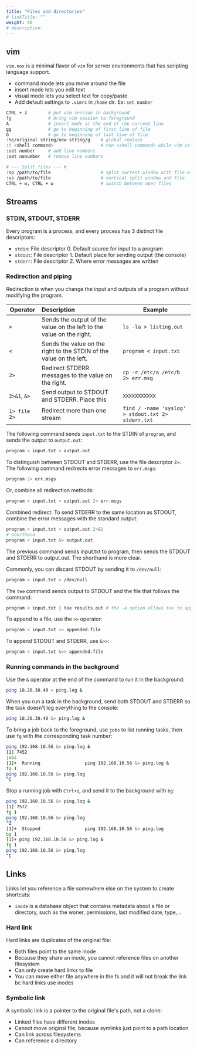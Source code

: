```yaml
---
title: "Files and directories"
# linkTitle: ""
weight: 40
# description:
---
```


## vim

`vim.nox` is a minimal flavor of `vim` for server environments that has scripting language support.
- command mode lets you move around the file
- insert mode lets you edit text
- visual mode lets you select text for copy/paste
- Add default settings to `.vimrc` in `/home` dir. Ex: `set number`

```bash
CTRL + z        # put vim session in background
fg              # bring vim session to foreground
A               # insert mode at the end of the current line
gg              # go to beginning of first line of file
G               # go to beginning of last line of file
:%s/original string/new string/g    # global replace
:! <shell command>                  # run <shell command> while vim is open
:set number     # add line numbers
:set nonumber   # remove line numbers

# --- Split files --- #
:sp /path/to/file                   # split current window with file window
:vs /path/to/file                   # vertical split window and file
CTRL + w, CTRL + w                  # switch between open files
```

## Streams

### STDIN, STDOUT, STDERR

Every program is a process, and every process has 3 distinct file descriptors:
- `stdin`: File descriptor 0. Default source for input to a program
- `stdout`: File descriptor 1. Default place for sending output (the console)
- `stderr`: File descriptor 2. Where error messages are written


### Redirection and piping

Redirection is when you change the input and outputs of a program without modifying the program.

| Operator | Description | Example |
|----------|:------------|---------|
| `>` | Sends the output of the value on the left to the value on the right. | `ls -la > listing.out` |
| `<` | Sends the value on the right to the STDIN of the value on the left. | `program < input.txt` |
| `2>` | Redirect STDERR messages to the value on the right. | `cp -r /etc/a /etc/b 2> err.msg` |
| `2>&1`, `&>`| Send output to STDOUT and STDERR. Place this  | `XXXXXXXXXXX` |
| `1> file 2>` | Redirect more than one stream | `find / -name 'syslog' > stdout.txt 2> stderr.txt` |

The following command sends `input.txt` to the STDIN of `program`, and sends the output to `output.out`:
```bash
program < input.txt > output.out
```

To distinguish between STDOUT and STDERR, use the file descriptor `2>`. The following command redirects error messages to `err.msgs`:
```bash
program 2> err.msgs
```
Or, combine all redirection methods:
```bash
program < input.txt > output.out 2> err.msgs
```

Combined redirect: To send STDERR to the same location as STDOUT, combine the error messages with the standard output:
```bash
program < input.txt > output.out 2>&1
# shorthand
program < input.txt &> output.out
```
The previous command sends input.txt to program, then sends the STDOUT and STDERR to output.out. The shorthand is more clear.

Commonly, you can discard STDOUT by sending it to `/dev/null`:
```bash
program < input.txt > /dev/null
```

The `tee` command sends output to STDOUT and the file that follows the command:
```bash
program < input.txt | tee results.out # the -a option allows tee to append to the file
```
To append to a file, use the `>>` operator:
```bash
program < input.txt >> appended.file
```
To append STDOUT and STDERR, use `&>>`:
```bash
program < input.txt &>> appended.file
```

### Running commands in the background

Use the `&` operator at the end of the command to run it in the background:
```bash
ping 10.20.30.40 > ping.log &
```

When you run a task in the background, send both STDOUT and STDERR so the task doesn't log everything to the console:
```bash
ping 10.20.30.40 &> ping.log &
```

To bring a job back to the foreground, use `jobs` to list running tasks, then use `fg` with the corresponding task number:
```bash
ping 192.168.10.56 &> ping.log &
[1] 7452
jobs
[1]+  Running                 ping 192.168.10.56 &> ping.log &
fg 1
ping 192.168.10.56 &> ping.log
^C
```
Stop a running job with `Ctrl+z`, and send it to the background with `bg`:
```bash
ping 192.168.10.56 &> ping.log &
[1] 7572
fg 1
ping 192.168.10.56 &> ping.log
^Z
[1]+  Stopped                 ping 192.168.10.56 &> ping.log
bg 1
[1]+ ping 192.168.10.56 &> ping.log &
fg 1
ping 192.168.10.56 &> ping.log
^C
```

## Links

Links let you reference a file somewhere else on the system to create shortcuts:
- `inode` is a database object that contains metadata about a file or directory, such as the woner, permissions, last modified date, type,...

### Hard link

Hard links are duplicates of the original file:
- Both files point to the same inode
- Because they share an inode, you cannot reference files on another filesystem
- Can only create hard links to file
- You can move either file anywhere in the fs and it will not break the link bc hard links use inodes

### Symbolic link

A symbolic link is a pointer to the original file's path, not a clone:
- Linked files have different inodes
- Cannot move original file, because symlinks just point to a path location
- Can link across filesystems
- Can reference a directory